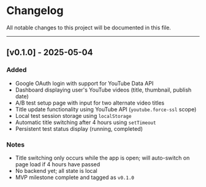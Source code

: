 # Changelog

All notable changes to this project will be documented in this file.

---

## [v0.1.0] - 2025-05-04

### Added
- Google OAuth login with support for YouTube Data API
- Dashboard displaying user's YouTube videos (title, thumbnail, publish date)
- A/B test setup page with input for two alternate video titles
- Title update functionality using YouTube API (`youtube.force-ssl` scope)
- Local test session storage using `localStorage`
- Automatic title switching after 4 hours using `setTimeout`
- Persistent test status display (running, completed)

### Notes
- Title switching only occurs while the app is open; will auto-switch on page load if 4 hours have passed
- No backend yet; all state is local
- MVP milestone complete and tagged as `v0.1.0`
